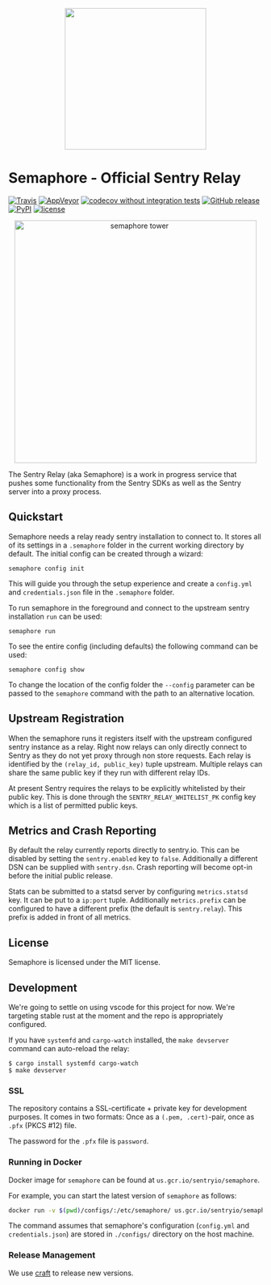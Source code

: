 <p align="center">
  <a href="https://sentry.io" target="_blank" align="center">
    <img src="https://sentry-brand.storage.googleapis.com/sentry-logo-black.png" width="280">
  </a>
  <br />
</p>

# Semaphore - Official Sentry Relay

[![Travis](https://travis-ci.com/getsentry/semaphore.svg?branch=master)](https://travis-ci.com/getsentry/semaphore)
[![AppVeyor](https://img.shields.io/appveyor/ci/sentry/sentry-agent.svg)](https://ci.appveyor.com/project/sentry/sentry-agent)
[![codecov without integration tests](https://codecov.io/gh/getsentry/semaphore/branch/master/graph/badge.svg)](https://codecov.io/gh/getsentry/semaphore)
[![GitHub release](https://img.shields.io/github/release/getsentry/semaphore.svg)](https://github.com/getsentry/semaphore/releases/latest)
[![PyPI](https://img.shields.io/pypi/v/semaphore.svg)](https://pypi.python.org/pypi/Semaphore)
[![license](https://img.shields.io/github/license/getsentry/semaphore.svg)](https://github.com/getsentry/semaphore/blob/master/LICENSE)

<p align="center">
  <p align="center">
    <img src="https://github.com/getsentry/semaphore/blob/master/artwork/semaphore.jpg?raw=true" alt="semaphore tower" width="480">
  </p>
</p>

The Sentry Relay (aka Semaphore) is a work in progress service that pushes some
functionality from the Sentry SDKs as well as the Sentry server into a proxy process.

## Quickstart

Semaphore needs a relay ready sentry installation to connect to. It stores all
of its settings in a `.semaphore` folder in the current working directory by
default. The initial config can be created through a wizard:

    semaphore config init

This will guide you through the setup experience and create a `config.yml` and
`credentials.json` file in the `.semaphore` folder.

To run semaphore in the foreground and connect to the upstream sentry installation
`run` can be used:

    semaphore run

To see the entire config (including defaults) the following command can be used:

    semaphore config show

To change the location of the config folder the `--config` parameter can be passed
to the `semaphore` command with the path to an alternative location.

## Upstream Registration

When the semaphore runs it registers itself with the upstream configured sentry
instance as a relay. Right now relays can only directly connect to Sentry as
they do not yet proxy through non store requests. Each relay is identified by
the `(relay_id, public_key)` tuple upstream. Multiple relays can share the same
public key if they run with different relay IDs.

At present Sentry requires the relays to be explicitly whitelisted by their public
key. This is done through the `SENTRY_RELAY_WHITELIST_PK` config key which is
a list of permitted public keys.

## Metrics and Crash Reporting

By default the relay currently reports directly to sentry.io. This can be disabled
by setting the `sentry.enabled` key to `false`. Additionally a different DSN can
be supplied with `sentry.dsn`. Crash reporting will become opt-in before the initial
public release.

Stats can be submitted to a statsd server by configuring `metrics.statsd` key. It
can be put to a `ip:port` tuple. Additionally `metrics.prefix` can be configured
to have a different prefix (the default is `sentry.relay`). This prefix is added
in front of all metrics.

## License

Semaphore is licensed under the MIT license.

## Development

We're going to settle on using vscode for this project for now. We're targeting
stable rust at the moment and the repo is appropriately configured.

If you have `systemfd` and `cargo-watch` installed, the `make devserver` command can auto-reload the
relay:

    $ cargo install systemfd cargo-watch
    $ make devserver

### SSL

The repository contains a SSL-certificate + private key for development
purposes. It comes in two formats: Once as a `(.pem, .cert)`-pair, once as
`.pfx` (PKCS #12) file.

The password for the `.pfx` file is `password`.

### Running in Docker

Docker image for `semaphore` can be found at `us.gcr.io/sentryio/semaphore`.

For example, you can start the latest version of `semaphore` as follows:

```sh
docker run -v $(pwd)/configs/:/etc/semaphore/ us.gcr.io/sentryio/semaphore run --config /etc/semaphore
```

The command assumes that semaphore's configuration (`config.yml` and `credentials.json`) are stored in `./configs/` directory on the host machine.

### Release Management

We use [craft](https://github.com/getsentry/semaphore) to release new versions.
